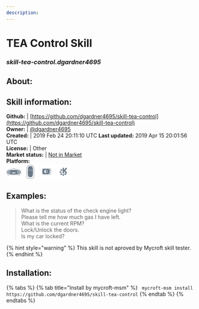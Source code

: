 ```yaml
--- 
description: 
---
```


# TEA Control Skill  
### _skill-tea-control.dgardner4695_  
## About:  


## Skill information:  
**Github:** | [https://github.com/dgardner4695/skill-tea-control](https://github.com/dgardner4695/skill-tea-control)  
**Owner:** | [@dgardner4695](https://github.com/dgardner4695)  
**Created:** | 2019 Feb 24 20:11:10 UTC  **Last updated:** 2019 Apr 15 20:01:56 UTC  
**License:** | Other  
**Market status:** | [Not in Market](https://market.mycroft.ai/skill/)  
**Platform:**  
 ![](../.gitbook/assets/mark-1-icon.png)  ![](../.gitbook/assets/mark-2-icon.png)  ![](../.gitbook/assets/picroft-icon.png)  ![](../.gitbook/assets/kde.png)   
## Examples:  
> What is the status of the check engine light?  
> Please tell me how much gas I have left.  
> What is the current RPM?  
> Lock/Unlock the doors.  
> Is my car locked?  
  
{% hint style="warning" %}
This skill is not aproved by Mycroft skill tester.
{% endhint %}
    
## Installation:  
{% tabs %}
{% tab title="Install by mycroft-msm" %}
``` mycroft-msm install https://github.com/dgardner4695/skill-tea-control```
{% endtab %}
  {% endtabs %}
  